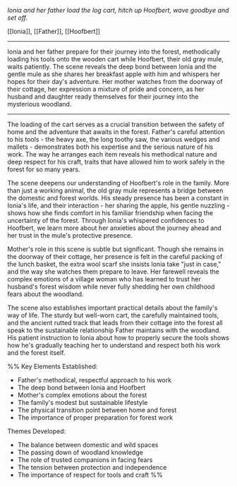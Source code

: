 *Ionia and her father load the log cart, hitch up Hoofbert, wave goodbye and set off.*

[[Ionia]], [[Father]], [[Hoofbert]]

---

Ionia and her father prepare for their journey into the forest, methodically loading his tools onto the wooden cart while Hoofbert, their old gray mule, waits patiently. The scene reveals the deep bond between Ionia and the gentle mule as she shares her breakfast apple with him and whispers her hopes for their day's adventure. Her mother watches from the doorway of their cottage, her expression a mixture of pride and concern, as her husband and daughter ready themselves for their journey into the mysterious woodland.

---

The loading of the cart serves as a crucial transition between the safety of home and the adventure that awaits in the forest. Father's careful attention to his tools - the heavy axe, the long toothy saw, the various wedges and mallets - demonstrates both his expertise and the serious nature of his work. The way he arranges each item reveals his methodical nature and deep respect for his craft, traits that have allowed him to work safely in the forest for so many years.

The scene deepens our understanding of Hoofbert's role in the family. More than just a working animal, the old gray mule represents a bridge between the domestic and forest worlds. His steady presence has been a constant in Ionia's life, and their interaction - her sharing the apple, his gentle nuzzling - shows how she finds comfort in his familiar friendship when facing the uncertainty of the forest. Through Ionia's whispered confidences to Hoofbert, we learn more about her anxieties about the journey ahead and her trust in the mule's protective presence.

Mother's role in this scene is subtle but significant. Though she remains in the doorway of their cottage, her presence is felt in the careful packing of the lunch basket, the extra wool scarf she insists Ionia take "just in case," and the way she watches them prepare to leave. Her farewell reveals the complex emotions of a village woman who has learned to trust her husband's forest wisdom while never fully shedding her own childhood fears about the woodland.

The scene also establishes important practical details about the family's way of life. The sturdy but well-worn cart, the carefully maintained tools, and the ancient rutted track that leads from their cottage into the forest all speak to the sustainable relationship Father maintains with the woodland. His patient instruction to Ionia about how to properly secure the tools shows how he's gradually teaching her to understand and respect both his work and the forest itself.

%% Key Elements Established:
- Father's methodical, respectful approach to his work
- The deep bond between Ionia and Hoofbert
- Mother's complex emotions about the forest
- The family's modest but sustainable lifestyle
- The physical transition point between home and forest
- The importance of proper preparation for forest work

Themes Developed:
- The balance between domestic and wild spaces
- The passing down of woodland knowledge
- The role of trusted companions in facing fears
- The tension between protection and independence
- The importance of respect for tools and craft %%